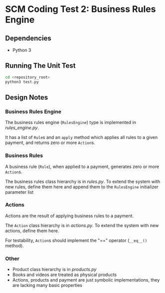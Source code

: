 # SCM Coding Test 2: Business Rules Engine

## Dependencies

* Python 3

## Running The Unit Test

```sh
cd <repository_root>
python3 test.py
```

## Design Notes

### Business Rules Engine

The business rules engine (```RulesEngine```) type is implemented in _rules_engine.py_. 

It has a list of ```Rule```s and an ```apply``` method which applies all rules to a given payment, and returns zero or more ```Action```s.

### Business Rules

A business rule (```Rule```), when applied to a payment, generates zero or more ```Action```s.

The business rules class hierarchy is in _rules.py_. To extend the system with new rules, define them here and append them to the ```RulesEngine``` initializer parameter list

### Actions

Actions are the result of applying business rules to a payment.

The ```Action``` class hierarchy is in _actions.py_. To extend the system with new actions, define them here.

For testability, ```Action```s should implement the "==" operator (```__eq__()``` method).

### Other

* Product class hierarchy is in _products.py_
* Books and videos are treated as physical products
* Actions, products and payment are just symbolic implementations, they are lacking many basic properties
